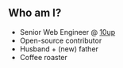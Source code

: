 <!-- .slide: data-background="resources/about.jpg" -->

##  Who am I?

* Senior Web Engineer @ [10up](http://10up.com)
* Open-source contributor
* Husband + (new) father
* Coffee roaster